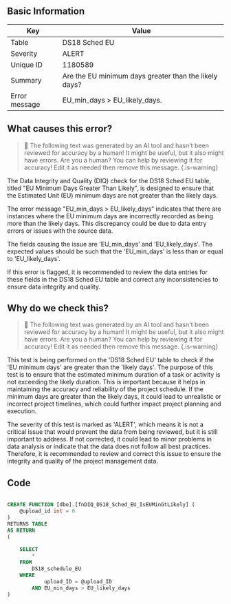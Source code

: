 ## Basic Information
| Key         | Value          |
|-------------|----------------|
| Table       | DS18 Sched EU |
| Severity    | ALERT |
| Unique ID   | 1180589   |
| Summary     | Are the EU minimum days greater than the likely days? |
| Error message | EU_min_days > EU_likely_days. |

## What causes this error?

> :robot: The following text was generated by an AI tool and hasn't been reviewed for accuracy by a human! It might be useful, but it also might have errors. Are you a human? You can help by reviewing it for accuracy! Edit it as needed then remove this message.
{.is-warning}

The Data Integrity and Quality (DIQ) check for the DS18 Sched EU table, titled "EU Minimum Days Greater Than Likely", is designed to ensure that the Estimated Unit (EU) minimum days are not greater than the likely days. 

The error message "EU_min_days > EU_likely_days" indicates that there are instances where the EU minimum days are incorrectly recorded as being more than the likely days. This discrepancy could be due to data entry errors or issues with the source data.

The fields causing the issue are 'EU_min_days' and 'EU_likely_days'. The expected values should be such that the 'EU_min_days' is less than or equal to 'EU_likely_days'. 

If this error is flagged, it is recommended to review the data entries for these fields in the DS18 Sched EU table and correct any inconsistencies to ensure data integrity and quality.
## Why do we check this?

> :robot: The following text was generated by an AI tool and hasn't been reviewed for accuracy by a human! It might be useful, but it also might have errors. Are you a human? You can help by reviewing it for accuracy! Edit it as needed then remove this message.
{.is-warning}

This test is being performed on the 'DS18 Sched EU' table to check if the 'EU minimum days' are greater than the 'likely days'. The purpose of this test is to ensure that the estimated minimum duration of a task or activity is not exceeding the likely duration. This is important because it helps in maintaining the accuracy and reliability of the project schedule. If the minimum days are greater than the likely days, it could lead to unrealistic or incorrect project timelines, which could further impact project planning and execution.

The severity of this test is marked as 'ALERT', which means it is not a critical issue that would prevent the data from being reviewed, but it is still important to address. If not corrected, it could lead to minor problems in data analysis or indicate that the data does not follow all best practices. Therefore, it is recommended to review and correct this issue to ensure the integrity and quality of the project management data.
## Code

```sql

CREATE FUNCTION [dbo].[fnDIQ_DS18_Sched_EU_IsEUMinGtLikely] (
	@upload_id int = 0
)
RETURNS TABLE
AS RETURN
(
	
	SELECT 
		*
	FROM 
		DS18_schedule_EU
	WHERE 
			upload_ID = @upload_ID
		AND EU_min_days > EU_likely_days
)
```
